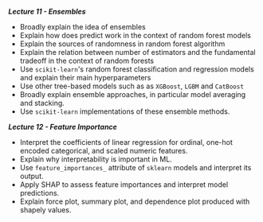 **_Lecture 11 - Ensembles_**

- Broadly explain the idea of ensembles
- Explain how does predict work in the context of random forest models
- Explain the sources of randomness in random forest algorithm
- Explain the relation between number of estimators and the fundamental tradeoff in the context of random forests
- Use `scikit-learn`'s random forest classification and regression models and explain their main hyperparameters
- Use other tree-based models such as as `XGBoost`, `LGBM` and `CatBoost`
- Broadly explain ensemble approaches, in particular model averaging and stacking.
- Use `scikit-learn` implementations of these ensemble methods.

**_Lecture 12 - Feature Importance_**

- Interpret the coefficients of linear regression for ordinal, one-hot encoded categorical, and scaled numeric features.
- Explain why interpretability is important in ML.
- Use `feature_importances_` attribute of `sklearn` models and interpret its output.
- Apply SHAP to assess feature importances and interpret model predictions.
- Explain force plot, summary plot, and dependence plot produced with shapely values.
